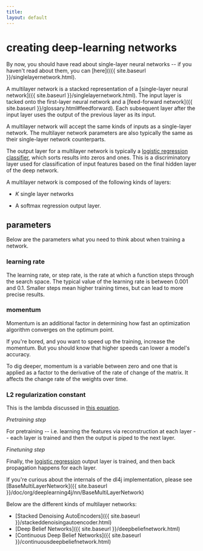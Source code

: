 ```yaml
---
title: 
layout: default
---
```


# creating deep-learning networks

By now, you should have read about single-layer neural networks -- if you haven't read about them, you can [here](({{ site.baseurl }}/singlelayernetwork.html).

A multilayer network is a stacked representation of a [single-layer neural network]({{ site.baseurl }}/singlelayernetwork.html). The input layer is tacked onto the first-layer neural network and a [feed-forward network]({{ site.baseurl }}/glossary.html#feedforward). Each subsequent layer after the input layer uses the output of the previous layer as its input.

A multilayer network will accept the same kinds of inputs as a single-layer network. The multilayer network parameters are also typically the same as their single-layer network counterparts.

The output layer for a multilayer network is typically a [logistic regression classifier](http://en.wikipedia.org/wiki/Multinomial_logistic_regression), which sorts results into zeros and ones. This is a discriminatory layer used for classification of input features based on the final hidden layer of the deep network. 

A multilayer network is composed of the following kinds of layers:

* *K* single layer networks 

* A softmax regression output layer.

## parameters

Below are the parameters what you need to think about when training a network.

### learning rate 

The learning rate, or step rate, is the rate at which a function steps through the search space. The typical value of the learning rate is between 0.001 and 0.1. Smaller steps mean higher training times, but can lead to more precise results. 

### momentum 

Momentum is an additional factor in determining how fast an optimization algorithm converges on the optimum point. 

If you're bored, and you want to speed up the training, increase the momentum. But you should know that higher speeds can lower a model's accuracy. 

To dig deeper, momentum is a variable between zero and one that is applied as a factor to the derivative of the rate of change of the matrix. It affects the change rate of the weights over time. 

### L2 regularization constant 

This is the lambda discussed in [this equation](http://ufldl.stanford.edu/wiki/index.php/Backpropagation_Algorithm).

*Pretraining step*

For pretraining -- i.e. learning the features via reconstruction at each layer -- each layer is trained and then the output is piped to the next layer.

*Finetuning step*

Finally, the [logistic regression](http://en.wikipedia.org/wiki/Multinomial_logistic_regression) output layer is trained, and then back propagation happens for each layer.

If you're curious about the internals of the dl4j implementation, please see [BaseMultiLayerNetwork]({{ site.baseurl }}/doc/org/deeplearning4j/nn/BaseMultiLayerNetwork)

Below are the different kinds of multilayer networks:

* [Stacked Denoising AutoEncoders]({{ site.baseurl }}/stackeddenoisingautoencoder.html)
* [Deep Belief Networks]({{ site.baseurl }}/deepbeliefnetwork.html)
* [Continuous Deep Belief Networks]({{ site.baseurl }}/continuousdeepbeliefnetwork.html)